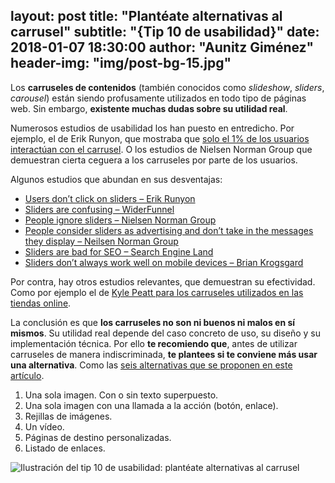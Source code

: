 layout:     post
title:      "Plantéate alternativas al carrusel"
subtitle:   "{Tip 10 de usabilidad}"
date:       2018-01-07 18:30:00
author:     "Aunitz Giménez"
header-img: "img/post-bg-15.jpg"
---

<p>Los <strong>carruseles de contenidos</strong> (tambi&eacute;n conocidos como <em>slideshow</em>, <em>sliders</em>, <em>carousel</em>) est&aacute;n siendo profusamente utilizados en todo tipo de p&aacute;ginas web. Sin embargo, <strong>existente muchas dudas sobre su utilidad real</strong>.</p>

<p>Numerosos estudios de usabilidad los han puesto en entredicho. Por ejemplo, el de Erik Runyon, que mostraba que <a href="https://erikrunyon.com/2013/01/carousel-stats/">solo el 1% de los usuarios interact&uacute;an con el carrusel</a>. O los estudios de Nielsen Norman Group que demuestran cierta ceguera a los carruseles por parte de los usuarios.</p>

<p>Algunos estudios que abundan en sus desventajas:</p>
<ul>
    <li><a href="https://erikrunyon.com/2013/01/carousel-stats/">Users don&rsquo;t click on sliders &ndash; Erik Runyon</a></li>
    <li><a href="https://www.widerfunnel.com/rotating-offers-the-scourge-of-home-page-design/">Sliders are confusing &ndash; WiderFunnel</a></li>
    <li><a href="https://www.nngroup.com/articles/auto-forwarding/">People ignore sliders &ndash; Nielsen Norman Group</a></li>
    <li><a href="https://www.nngroup.com/articles/auto-forwarding/">People consider sliders as advertising and don&rsquo;t take in the messages they display &ndash; Neilsen Norman Group</a></li>
    <li><a href="https://searchengineland.com/homepage-sliders-are-bad-for-seo-usability-163496">Sliders are bad for SEO &ndash; Search Engine Land</a></li>
    <li><a href="https://krogsgard.com/2013/sliders-suck/">Sliders don&rsquo;t always work well on mobile devices &ndash; Brian Krogsgard</a></li>
</ul>

<p>Por contra, hay otros estudios relevantes, que demuestran su efectividad. Como por ejemplo el de <a href="https://www.smashingmagazine.com/2015/02/carousel-usage-exploration-on-mobile-e-commerce-websites">Kyle Peatt para los carruseles utilizados en las tiendas online</a>.</p>

<p>La conclusi&oacute;n es que <strong>los carruseles no son ni buenos ni malos en s&iacute; mismos</strong>. Su utilidad real depende del caso concreto de uso, su dise&ntilde;o y su implementaci&oacute;n t&eacute;cnica. Por ello <strong>te recomiendo que</strong>, antes de utilizar carruseles de manera indiscriminada, <strong>te plantees si te conviene m&aacute;s usar una alternativa</strong>. Como las <a href="http://www.mediacurrent.com/blog/alternatives-slideshows">seis alternativas que se proponen en este art&iacute;culo</a>.</p>
<ol>
    <li>Una sola imagen. Con o sin texto superpuesto.</li>
    <li>Una sola imagen con una llamada a la acci&oacute;n (bot&oacute;n, enlace).</li>
    <li>Rejillas de im&aacute;genes.</li>
    <li>Un v&iacute;deo.</li>
    <li>P&aacute;ginas de destino personalizadas.</li>
    <li>Listado de enlaces.</li>
</ol>

<p><img src="{{ site.baseurl }}/img/tip-10-planteate-alternativas-al-carrusel.png" alt="Ilustración del tip 10 de usabilidad: plantéate alternativas al carrusel"></p>